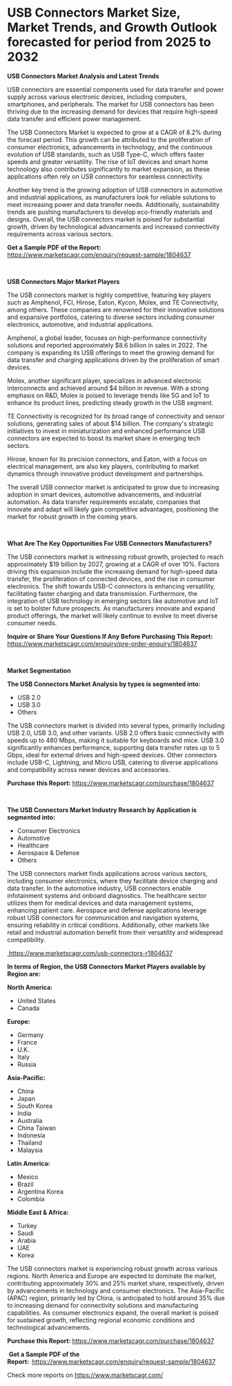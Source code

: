 <p><h1>USB Connectors Market Size, Market Trends, and Growth Outlook forecasted for period from 2025 to 2032</h1></p><p><strong>USB Connectors Market Analysis and Latest Trends</strong></p>
<p><p>USB connectors are essential components used for data transfer and power supply across various electronic devices, including computers, smartphones, and peripherals. The market for USB connectors has been thriving due to the increasing demand for devices that require high-speed data transfer and efficient power management.</p><p>The USB Connectors Market is expected to grow at a CAGR of 8.2% during the forecast period. This growth can be attributed to the proliferation of consumer electronics, advancements in technology, and the continuous evolution of USB standards, such as USB Type-C, which offers faster speeds and greater versatility. The rise of IoT devices and smart home technology also contributes significantly to market expansion, as these applications often rely on USB connectors for seamless connectivity.</p><p>Another key trend is the growing adoption of USB connectors in automotive and industrial applications, as manufacturers look for reliable solutions to meet increasing power and data transfer needs. Additionally, sustainability trends are pushing manufacturers to develop eco-friendly materials and designs. Overall, the USB connectors market is poised for substantial growth, driven by technological advancements and increased connectivity requirements across various sectors.</p></p>
<p><strong>Get a Sample PDF of the Report:&nbsp;</strong> <a href="https://www.marketscagr.com/enquiry/request-sample/1804637?utm_campaign=1848&utm_medium=2&utm_source=Github&utm_content=ia&utm_term=11022025&utm_id=usb-connectors">https://www.marketscagr.com/enquiry/request-sample/1804637</a></p>
<p>&nbsp;</p>
<p><strong>USB Connectors Major Market Players</strong></p>
<p><p>The USB connectors market is highly competitive, featuring key players such as Amphenol, FCI, Hirose, Eaton, Kycon, Molex, and TE Connectivity, among others. These companies are renowned for their innovative solutions and expansive portfolios, catering to diverse sectors including consumer electronics, automotive, and industrial applications.</p><p>Amphenol, a global leader, focuses on high-performance connectivity solutions and reported approximately $8.6 billion in sales in 2022. The company is expanding its USB offerings to meet the growing demand for data transfer and charging applications driven by the proliferation of smart devices.</p><p>Molex, another significant player, specializes in advanced electronic interconnects and achieved around $4 billion in revenue. With a strong emphasis on R&D, Molex is poised to leverage trends like 5G and IoT to enhance its product lines, predicting steady growth in the USB segment.</p><p>TE Connectivity is recognized for its broad range of connectivity and sensor solutions, generating sales of about $14 billion. The company's strategic initiatives to invest in miniaturization and enhanced performance USB connectors are expected to boost its market share in emerging tech sectors.</p><p>Hirose, known for its precision connectors, and Eaton, with a focus on electrical management, are also key players, contributing to market dynamics through innovative product development and partnerships. </p><p>The overall USB connector market is anticipated to grow due to increasing adoption in smart devices, automotive advancements, and industrial automation. As data transfer requirements escalate, companies that innovate and adapt will likely gain competitive advantages, positioning the market for robust growth in the coming years.</p></p>
<p>&nbsp;</p>
<p><strong>What Are The Key Opportunities For USB Connectors Manufacturers?</strong></p>
<p><p>The USB connectors market is witnessing robust growth, projected to reach approximately $19 billion by 2027, growing at a CAGR of over 10%. Factors driving this expansion include the increasing demand for high-speed data transfer, the proliferation of connected devices, and the rise in consumer electronics. The shift towards USB-C connectors is enhancing versatility, facilitating faster charging and data transmission. Furthermore, the integration of USB technology in emerging sectors like automotive and IoT is set to bolster future prospects. As manufacturers innovate and expand product offerings, the market will likely continue to evolve to meet diverse consumer needs.</p></p>
<p><strong>Inquire or Share Your Questions If Any Before Purchasing This Report:</strong> <a href="https://www.marketscagr.com/enquiry/pre-order-enquiry/1804637?utm_campaign=1848&utm_medium=2&utm_source=Github&utm_content=ia&utm_term=11022025&utm_id=usb-connectors">https://www.marketscagr.com/enquiry/pre-order-enquiry/1804637</a></p>
<p>&nbsp;</p>
<p><strong>Market Segmentation</strong></p>
<p><strong>The USB Connectors Market Analysis by types is segmented into:</strong></p>
<p><ul><li>USB 2.0</li><li>USB 3.0</li><li>Others</li></ul></p>
<p><p>The USB connectors market is divided into several types, primarily including USB 2.0, USB 3.0, and other variants. USB 2.0 offers basic connectivity with speeds up to 480 Mbps, making it suitable for keyboards and mice. USB 3.0 significantly enhances performance, supporting data transfer rates up to 5 Gbps, ideal for external drives and high-speed devices. Other connectors include USB-C, Lightning, and Micro USB, catering to diverse applications and compatibility across newer devices and accessories.</p></p>
<p><strong>Purchase this Report:&nbsp;</strong><a href="https://www.marketscagr.com/purchase/1804637?utm_campaign=1848&utm_medium=2&utm_source=Github&utm_content=ia&utm_term=11022025&utm_id=usb-connectors">https://www.marketscagr.com/purchase/1804637</a></p>
<p>&nbsp;</p>
<p><strong>The USB Connectors Market Industry Research by Application is segmented into:</strong></p>
<p><ul><li>Consumer Electronics</li><li>Automotive</li><li>Healthcare</li><li>Aerospace & Defense</li><li>Others</li></ul></p>
<p><p>The USB connectors market finds applications across various sectors, including consumer electronics, where they facilitate device charging and data transfer. In the automotive industry, USB connectors enable infotainment systems and onboard diagnostics. The healthcare sector utilizes them for medical devices and data management systems, enhancing patient care. Aerospace and defense applications leverage robust USB connectors for communication and navigation systems, ensuring reliability in critical conditions. Additionally, other markets like retail and industrial automation benefit from their versatility and widespread compatibility.</p></p>
<p><a href="https://www.marketscagr.com/usb-connectors-r1804637?utm_campaign=1848&utm_medium=2&utm_source=Github&utm_content=ia&utm_term=11022025&utm_id=usb-connectors">&nbsp;https://www.marketscagr.com/usb-connectors-r1804637</a></p>
<p><strong>In terms of Region, the USB Connectors Market Players available by Region are:</strong></p>
<p>
    <p> <strong> North America: </strong>
        <ul>
            <li>United States</li>
            <li>Canada</li>
        </ul>
        </p> 
    <p> <strong> Europe: </strong>
        <ul>
            <li>Germany</li>
            <li>France</li>
            <li>U.K.</li>
            <li>Italy</li>
            <li>Russia</li>
        </ul>
        </p> 
    <p> <strong> Asia-Pacific: </strong>
        <ul>
            <li>China</li>
            <li>Japan</li>
            <li>South Korea</li>
            <li>India</li>
            <li>Australia</li>
            <li>China Taiwan</li>
            <li>Indonesia</li>
            <li>Thailand</li>
            <li>Malaysia</li>
        </ul>
        </p> 
    <p> <strong> Latin America: </strong>
        <ul>
            <li>Mexico</li>
            <li>Brazil</li>
            <li>Argentina Korea</li>
            <li>Colombia</li>
        </ul>
        </p> 
    <p> <strong> Middle East & Africa: </strong>
        <ul>
            <li>Turkey</li>
            <li>Saudi</li>
            <li>Arabia</li>
            <li>UAE</li>
            <li>Korea</li>
        </ul>
    </p>
    </p>
<p><p>The USB connectors market is experiencing robust growth across various regions. North America and Europe are expected to dominate the market, contributing approximately 30% and 25% market share, respectively, driven by advancements in technology and consumer electronics. The Asia-Pacific (APAC) region, primarily led by China, is anticipated to hold around 35% due to increasing demand for connectivity solutions and manufacturing capabilities. As consumer electronics expand, the overall market is poised for sustained growth, reflecting regional economic conditions and technological advancements.</p></p>
<p><strong>Purchase this Report: </strong><a href="https://www.marketscagr.com/purchase/1804637?utm_campaign=1848&utm_medium=2&utm_source=Github&utm_content=ia&utm_term=11022025&utm_id=usb-connectors">https://www.marketscagr.com/purchase/1804637</a></p>
<p>&nbsp;<strong>Get a Sample PDF of the Report:&nbsp;&nbsp;</strong><a href="https://www.marketscagr.com/enquiry/request-sample/1804637?utm_campaign=1848&utm_medium=2&utm_source=Github&utm_content=ia&utm_term=11022025&utm_id=usb-connectors">https://www.marketscagr.com/enquiry/request-sample/1804637</a></p>
<p><strong></strong></p>
<p>Check more reports on <a href="https://www.marketscagr.com/?utm_campaign=1848&utm_medium=2&utm_source=Github&utm_content=ia&utm_term=11022025&utm_id=usb-connectors">https://www.marketscagr.com/</a></p>